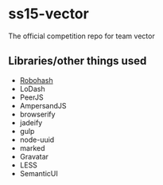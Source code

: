 # ss15-vector
The official competition repo for team vector

## Libraries/other things used
* [Robohash](http://robohash.org)
* LoDash
* PeerJS
* AmpersandJS
* browserify
* jadeify
* gulp
* node-uuid
* marked
* Gravatar
* LESS
* SemanticUI
